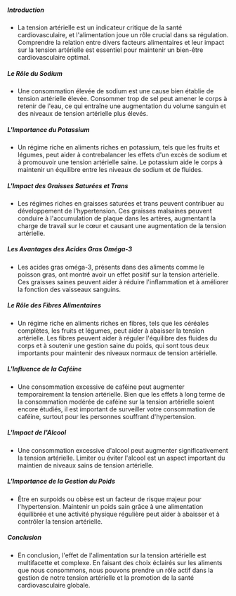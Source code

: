 ##### Introduction
* La tension artérielle est un indicateur critique de la santé cardiovasculaire, et l'alimentation joue un rôle crucial dans sa régulation. Comprendre la relation entre divers facteurs alimentaires et leur impact sur la tension artérielle est essentiel pour maintenir un bien-être cardiovasculaire optimal.

##### Le Rôle du Sodium
* Une consommation élevée de sodium est une cause bien établie de tension artérielle élevée. Consommer trop de sel peut amener le corps à retenir de l'eau, ce qui entraîne une augmentation du volume sanguin et des niveaux de tension artérielle plus élevés.

##### L'Importance du Potassium
* Un régime riche en aliments riches en potassium, tels que les fruits et légumes, peut aider à contrebalancer les effets d'un excès de sodium et à promouvoir une tension artérielle saine. Le potassium aide le corps à maintenir un équilibre entre les niveaux de sodium et de fluides.

##### L'Impact des Graisses Saturées et Trans
* Les régimes riches en graisses saturées et trans peuvent contribuer au développement de l'hypertension. Ces graisses malsaines peuvent conduire à l'accumulation de plaque dans les artères, augmentant la charge de travail sur le cœur et causant une augmentation de la tension artérielle.

##### Les Avantages des Acides Gras Oméga-3
* Les acides gras oméga-3, présents dans des aliments comme le poisson gras, ont montré avoir un effet positif sur la tension artérielle. Ces graisses saines peuvent aider à réduire l'inflammation et à améliorer la fonction des vaisseaux sanguins.

##### Le Rôle des Fibres Alimentaires
* Un régime riche en aliments riches en fibres, tels que les céréales complètes, les fruits et légumes, peut aider à abaisser la tension artérielle. Les fibres peuvent aider à réguler l'équilibre des fluides du corps et à soutenir une gestion saine du poids, qui sont tous deux importants pour maintenir des niveaux normaux de tension artérielle.

##### L'Influence de la Caféine
* Une consommation excessive de caféine peut augmenter temporairement la tension artérielle. Bien que les effets à long terme de la consommation modérée de caféine sur la tension artérielle soient encore étudiés, il est important de surveiller votre consommation de caféine, surtout pour les personnes souffrant d'hypertension.

##### L'Impact de l'Alcool
* Une consommation excessive d'alcool peut augmenter significativement la tension artérielle. Limiter ou éviter l'alcool est un aspect important du maintien de niveaux sains de tension artérielle.

##### L'Importance de la Gestion du Poids
* Être en surpoids ou obèse est un facteur de risque majeur pour l'hypertension. Maintenir un poids sain grâce à une alimentation équilibrée et une activité physique régulière peut aider à abaisser et à contrôler la tension artérielle.

##### Conclusion
* En conclusion, l'effet de l'alimentation sur la tension artérielle est multifacette et complexe. En faisant des choix éclairés sur les aliments que nous consommons, nous pouvons prendre un rôle actif dans la gestion de notre tension artérielle et la promotion de la santé cardiovasculaire globale.